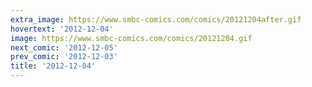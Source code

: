 ```yaml
---
extra_image: https://www.smbc-comics.com/comics/20121204after.gif
hovertext: '2012-12-04'
image: https://www.smbc-comics.com/comics/20121204.gif
next_comic: '2012-12-05'
prev_comic: '2012-12-03'
title: '2012-12-04'
---
```


